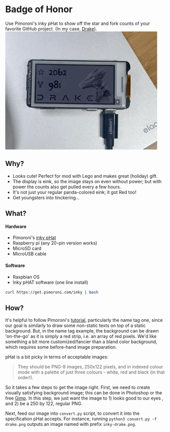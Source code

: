 # Badge of Honor
Use Pimoroni's inky pHat to show off the star and fork counts of your favorite GitHub project. (In my case, [Drake](https://drake.mit.edu/)).
![Screenshot](DrakeBadgeHonor.GIF)
## Why? 
- Looks cute! Perfect for mod with Lego and makes great (holiday) gift.
- The display is eink, so the image stays on even without power; but with power the counts also get pulled every a few hours.
- It's not just your regular panda-colored eink; it got Red too!
- Get youngsters into tinckering... 

## What?
#### Hardware
- Pimoroni's [inky pHat](https://www.adafruit.com/product/3743)
- Raspberry pi (any 20-pin version works)
- MicroSD card
- MicroUSB cable
#### Software
- Raspbian OS
- Inky pHAT software (one line install) 
```bash
curl https://get.pimoroni.com/inky | bash
```

## How?
It's helpful to follow Pimoroni's [tutorial](https://learn.pimoroni.com/article/getting-started-with-inky-phat), particularly the name tag one, since our goal is similarly to draw some non-static texts on top of a static background. But, in the name tag example, the background can be drawn 'on-the-go' as it is simply a red strip, i.e. an array of red pixels. We'd like something a bit more customized/fancier than a bland color background, which requires some before-hand image preparation.

pHat is a bit picky in terms of acceptable images:
>They should be PNG-8 images, 250x122 pixels, and in indexed colour mode with a palette of just three colours - white, red and black (in that order!).

So it takes a few steps to get the image right. First, we need to create visually satisfying background image; this can be done in Photoshop or the free [Gimp](https://www.gimp.org/). In this step, we just want the image  to 1) looks good to our eyes , and 2) be a 250 by 122, regular PNG.

Next, feed our image into `convert.py` script, to convert it into the specification pHat accepts.  For instance, running  `python3 convert.py -f drake.png` outputs an image named with prefix `inky-drake.png`. 



